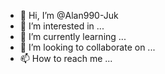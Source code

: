 - 👋 Hi, I’m @Alan990-Juk
- 👀 I’m interested in ...
- 🌱 I’m currently learning ...
- 💞️ I’m looking to collaborate on ...
- 📫 How to reach me ...

<!---
Alan990-Juk/Alan990-Juk is a ✨ special ✨ repository because its `README.md` (this file) appears on your GitHub profile.
You can click the Preview link to take a look at your changes.
--->
